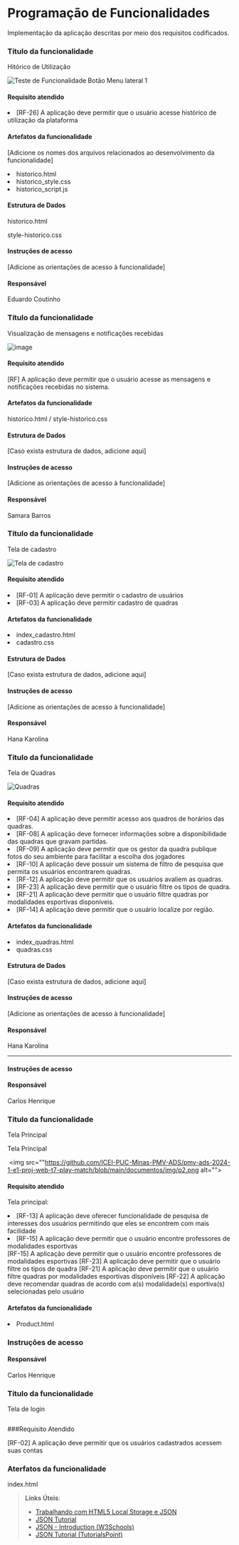 # Programação de Funcionalidades

Implementação da aplicação descritas por meio dos requisitos codificados. 


### Título da funcionalidade

Hitórico de Utilização

![Teste de Funcionalidade Botão Menu lateral 1](https://github.com/ICEI-PUC-Minas-PMV-ADS/pmv-ads-2024-1-e1-proj-web-t7-play-match/assets/163422824/417f3778-2c56-4380-8cd8-f850fec8c8b5)





#### Requisito atendido


<li>[RF-26] A aplicação deve permitir que o usuário acesse histórico de utilização da plataforma</li>

#### Artefatos da funcionalidade

[Adicione os nomes dos arquivos relacionados ao desenvolvimento da funcionalidade]

<li>historico.html</li>
<li>historico_style.css</li>
<li>historico_script.js</li>

#### Estrutura de Dados

historico.html

style-historico.css



#### Instruções de acesso

[Adicione as orientações de acesso à funcionalidade]


#### Responsável

Eduardo Coutinho




### Título da funcionalidade

Visualização de mensagens e notificações recebidas

![image](https://github.com/ICEI-PUC-Minas-PMV-ADS/pmv-ads-2024-1-e1-proj-web-t7-play-match/assets/166562442/c7be4d5f-c807-44a0-9d18-5a1127fff40a)


#### Requisito atendido

[RF] A aplicação deve permitir que o usuário acesse as mensagens e notificações recebidas no sistema.

#### Artefatos da funcionalidade

historico.html / style-historico.css 

#### Estrutura de Dados

[Caso exista estrutura de dados, adicione aqui]


#### Instruções de acesso

[Adicione as orientações de acesso à funcionalidade]


#### Responsável

Samara Barros


### Título da funcionalidade

Tela de cadastro

![Tela de cadastro](https://github.com/ICEI-PUC-Minas-PMV-ADS/pmv-ads-2024-1-e1-proj-web-t7-play-match/assets/124189270/502d3105-f235-4d48-bffb-2cf392108a82)


#### Requisito atendido

<li> [RF-01] A aplicação deve permitir o cadastro de usuários</li>
<li> [RF-03] A aplicação deve permitir cadastro de quadras</li>

#### Artefatos da funcionalidade

<li> index_cadastro.html </li>
<li> cadastro.css </li>

#### Estrutura de Dados

[Caso exista estrutura de dados, adicione aqui]


#### Instruções de acesso

[Adicione as orientações de acesso à funcionalidade]


#### Responsável

Hana Karolina

### Título da funcionalidade

Tela de Quadras

![Quadras](https://github.com/ICEI-PUC-Minas-PMV-ADS/pmv-ads-2024-1-e1-proj-web-t7-play-match/assets/124189270/64f9172f-5a8c-4eac-b162-ff6bf9308834)


#### Requisito atendido

<li> [RF-04] A aplicação deve permitir acesso aos quadros de horários das quadras.</li>
<li> [RF-08] A aplicação deve fornecer informações sobre a disponibilidade das quadras que gravam partidas.</li>
<li> [RF-09] A aplicação deve permitir que os gestor da quadra publique fotos do seu ambiente para facilitar a escolha dos jogadores</li>
<li> [RF-10] A aplicação deve possuir um sistema de filtro de pesquisa que permita os usuários encontrarem quadras.</li>
<li> [RF-12] A aplicação deve permitir que os usuários avaliem as quadras. </li>
<li> [RF-23] A aplicação deve permitir que o usuário filtre os tipos de quadra.</li> 
<li> [RF-21] A aplicação deve permitir que o usuário filtre quadras por modalidades esportivas disponíveis.</li>
<li> [RF-14] A aplicação deve permitir que o usuário localize por região.</li>

#### Artefatos da funcionalidade

<li> index_quadras.html</li>
<li> quadras.css </li>

#### Estrutura de Dados

[Caso exista estrutura de dados, adicione aqui]


#### Instruções de acesso

[Adicione as orientações de acesso à funcionalidade]


#### Responsável

Hana Karolina

<hr>

#### Instruções de acesso


#### Responsável

Carlos Henrique

### Título da funcionalidade

Tela Principal

Tela Principal

<img src="https://github.com/ICEI-PUC-Minas-PMV-ADS/pmv-ads-2024-1-e1-proj-web-t7-play-match/blob/main/documentos/img/p1.png
" alt="">
<img src=""https://github.com/ICEI-PUC-Minas-PMV-ADS/pmv-ads-2024-1-e1-proj-web-t7-play-match/blob/main/documentos/img/p2.png alt="">
<img src="https://github.com/ICEI-PUC-Minas-PMV-ADS/pmv-ads-2024-1-e1-proj-web-t7-play-match/blob/main/documentos/img/p3.png" alt="">


#### Requisito atendido


Tela principal:


<li>[RF-13] A aplicação deve oferecer funcionalidade de pesquisa de interesses dos usuários permitindo que eles se encontrem com mais facilidade</li>
<li>[RF-15] A aplicação deve permitir que o usuário encontre professores de modalidades esportivas</li>
[RF-15] A aplicação deve permitir que o usuário encontre professores de modalidades esportivas
[RF-23] A aplicação deve permitir que o usuário filtre os tipos de quadra
[RF-21] A aplicação deve permitir que o usuário filtre quadras por modalidades esportivas disponíveis
[RF-22] A aplicação deve recomendar quadras de acordo com a(s) modalidade(s) esportiva(s) selecionadas pelo usuário

#### Artefatos da funcionalidade


<li>Product.html</li>

### Instruções de acesso


#### Responsável

Carlos Henrique

### Título da funcionalidade

Tela de login

<img src="https://github.com/ICEI-PUC-Minas-PMV-ADS/pmv-ads-2024-1-e1-proj-web-t7-play-match/blob/main/documentos/img/Captura%20de%20tela%20de%202024-05-12%2023-52-34.png" alt="">

###Requisito Atendido

[RF-02] A aplicação deve permitir que os usuários cadastrados acessem suas contas


### Aterfatos da funcionalidade

index.html




> **Links Úteis**:
> - [Trabalhando com HTML5 Local Storage e JSON](https://www.devmedia.com.br/trabalhando-com-html5-local-storage-e-json/29045)
> - [JSON Tutorial](https://www.w3resource.com/JSON)
> - [JSON - Introduction (W3Schools)](https://www.w3schools.com/js/js_json_intro.asp)
> - [JSON Tutorial (TutorialsPoint)](https://www.tutorialspoint.com/json/index.htm)

